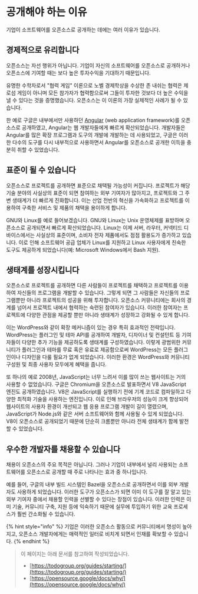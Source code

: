 # 공개해야 하는 이유

기업이 소프트웨어를 오픈소스로 공개하는 데에는 여러 이유가 있습니다. 

## 경제적으로 유리합니다

오픈소스는 자선 행위가 아닙니다. 기업이 자신의 소프트웨어를 오픈소스로 공개하거나 오픈소스에 기여할 때는 보다 높은 투자수익을 기대하기 때문입니다.

유명한 수학자로서 "협력 게임" 이론으로 노벨 경제학상을 수상한 존 내쉬는 협력은 제로섬 게임이 아니며 모든 참가자가 협력함으로써 그들이 투자한 것보다 더 높은 수익을 낼 수 있다는 것을 증명했습니다. 오픈소스는 이 이론의 가장 실제적인 사례가 될 수 있습니다. 

한 예로 구글은 내부에서만 사용하던 [Angular](https://angular.io/) \(web application framework\)를 오픈소스로 공개하였고, Angular는 웹 개발자들에게 빠르게 확산되었습니다. 개발자들은 Angular를 많은 확장 프로그램과 도구의 개발에 개발하는 데 사용되었고, 구글은 이러한 다수의 도구를 다시 내부적으로 사용하면서 Angular를 오픈소스로 공개한 이득을 충분히 취할 수 있었습니다. 

## 표준이 될 수 있습니다

오픈소스로 프로젝트를 공개하면 표준으로 채택될 가능성이 커집니다. 프로젝트가 해당 기술 분야의 사실상의 표준이 되면 참여하는 외부 기여자가 많아지고, 프로젝트와 그 주변 생태계가 더 빠르게 진화합니다. 이는 산업 전반의 혁신을 가속화하고 프로젝트를 이용하여 구축한 서비스 및 제품의 채택을 용이하게 합니다. 

GNU와 Linux를 예로 들어보겠습니다. GNU와 Linux는 Unix 운영체제를 표방하며 오픈소스로 공개되면서 빠르게 확산되었습니다. Linux는 이제 서버, 라우터, 커넥티드 디바이스에서는 사실상의 표준이며, 소비자 전자 제품에서도 점점 활용도가 증가하고 있습니다. 이로 인해 소프트웨어 공급 업체가 Linux를 지원하고 Linux 사용자에게 친숙한 도구도 제공하게 되었습니다\(예: Microsoft Windows에서 Bash 지원\). 

## 생태계를 성장시킵니다

오픈소스로 프로젝트를 공개하면 다른 사람들이 프로젝트를 채택하고 프로젝트를 이용하여 자신들의 프로그램을 개발할 수 있습니다. 그렇게 되면 그 사람들은 자신들의 프로그램뿐만 아니라 프로젝트의 성공을 위해 투자합니다. 오픈소스 커뮤니티에는 회사의 경계를 넘어서 프로젝트 내에서 협력하는 숙련된 참여자가 있습니다. 이러한 참여자는 프로젝트에 다양한 관점을 제공할 뿐만 아니라 생태계가 성장하고 강화될 수 있게 합니다. 

이는 WordPress와 같이 확장 메커니즘이 있는 경우 특히 효과적인 전략입니다. WordPress는 플러그인 및 테마 API를 공개하여 개발자, 디자이너 및 컨설턴트 등 기여자들이 다양한 추가 기능을 제공하도록 생태계를 구성하였습니다. 이렇게 광범위한 커뮤니티가 플러그인과 테마를 무료 혹은 유료로 제공함으로써 WordPress는 모든 플러그인이나 디자인을 다룰 필요가 없게 되었습니다. 이러한 환경은 WordPress와 커뮤니티 구성원 및 최종 사용자 모두에게 혜택을 줍니다. 

또 하나의 예로 2008년, JavaScript는 너무 느려서 이를 많이 쓰는 웹사이트는 거의 사용할 수 없었습니다. 구글은 Chromium을 오픈소스로 발표하면서 V8 JavaScript 엔진도 공개하였습니다. V8은 JavaScript를 실행하기 전에 기계 코드로 컴파일하고 다양한 최적화 기술을 사용하는 엔진입니다. 이로 인해 브라우저의 성능이 크게 향상되어 웹사이트의 사용자 환경이 개선되고 웹 응용 프로그램 개발이 길이 열렸으며, JavaScript가 Node.js와 같은 서버 소프트웨어와 함께 사용될 수 있게 되었습니다. V8이 오픈소스로 공개되었기 때문에 단순히 크롬뿐만 아니라 전체 생태계가 함께 발전할 수 있었습니다.

## 우수한 개발자를 채용할 수 있습니다

채용이 오픈소스의 주요 목적은 아닙니다. 그러나 기업이 내부에서 널리 사용되는 소프트웨어를 오픈소스로 공개할 때 주로 나타나는 효과 중 하나입니다. 

예를 들어, 구글의 내부 빌드 시스템인 Bazel을 오픈소스로 공개하면서 이를 외부 개발자도 사용하게 되었습니다. 이러한 도구가 오픈소스가 되면 이미 이 도구를 잘 알고 있는 외부 기여자 중에서 채용할 인력을 선별할 수 있다는 장점이 있습니다. 이러한 인력은 이미 기술, 커뮤니티 구축, 지원 등에 익숙하기 때문에 실무에 투입하기 위한 교육 프로세스가 훨씬 간소화될 수 있습니다. 

{% hint style="info" %}
기업은 이러한 오픈소스 활동으로 커뮤니티에서 명성이 높아지고, 오픈소스 개발자에게는 매력적인 일터로 비치게 되면서 인재를 확보할 수 있습니다. 
{% endhint %}

> 이 페이지는 아래 문서를 참고하여 작성되었습니다. 
>
> * [https://todogroup.org/guides/starting/](https://todogroup.org/guides/starting/)
> * [https://opensource.google/docs/why/](https://opensource.google/docs/why/)

